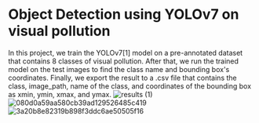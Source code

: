 # Object Detection using YOLOv7 on visual pollution
In this project, we train the YOLOv7[1] model on a pre-annotated dataset that contains 8 classes of visual pollution. After that, we run the trained model on the test images to find the class name and bounding box's coordinates. Finally, we export the result to a .csv file that contains the class, image_path, name of the class, and coordinates of the bounding box as xmin, ymin, xmax, and ymax.
![results (1)](https://user-images.githubusercontent.com/98659052/213875485-452137c3-fae8-4f85-bc5f-069d8b2823e2.png)
![080d0a59aa580cb39ad129526485c419](https://user-images.githubusercontent.com/98659052/213875568-ec488ab9-bd84-46fe-8656-0f948ca8ec16.jpg)
![3a20b8e82319b898f3ddc6ae50505f16](https://user-images.githubusercontent.com/98659052/213875580-41994883-5abe-4c29-aa18-e13f4ba6dd05.jpg)
